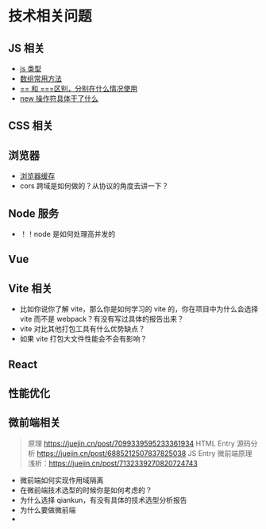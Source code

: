 # 技术相关问题

## JS 相关

- [js 类型](./js/1.md)
- [数组常用方法](./js/arr.md)
- [== 和 ===区别，分别在什么情况使用](./js/1.md)
- [new 操作符具体干了什么](./js/1.md)

## CSS 相关

## 浏览器

- [浏览器缓存](/Interview/broswer/cache.md)
- cors 跨域是如何做的？从协议的角度去讲一下？

## Node 服务

- ！！node 是如何处理高并发的

## Vue

## Vite 相关

- 比如你说你了解 vite，那么你是如何学习的 vite 的，你在项目中为什么会选择 vite 而不是 webpack？有没有写过具体的报告出来？
- vite 对比其他打包工具有什么优势缺点？
- 如果 vite 打包大文件性能会不会有影响？

## React

## 性能优化

## 微前端相关

> 原理 https://juejin.cn/post/7099339595233361934
> HTML Entry 源码分析 https://juejin.cn/post/6885212507837825038
> JS Entry
> 微前端原理浅析：https://juejin.cn/post/7132339270820724743

- 微前端如何实现作用域隔离
- 在微前端技术选型的时候你是如何考虑的？
- 为什么选择 qiankun，有没有具体的技术选型分析报告
- 为什么要做微前端
-

